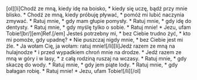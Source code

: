 [ol][li]Chodź ze mną, kiedy idę na boisko, * kiedy się uczę, bądź przy mnie blisko. * Chodź ze mną, kiedy próbuję pływać, * pomóż mi lubić naczynia zmywać. * Ratuj mnie, * gdy mam głupie pomysły. * Ratuj mnie, * gdy idę do dentysty. * Ratuj mnie, * gdy myślę tylko o sobie. * Ratuj mnie! * Jezu, ufam Tobie![br/][em]Ref.[/em] Jesteś potrzebny mi, * bez Ciebie trudno żyć, * kto mi pomoże, gdy upadnę? * Nie puszczaj nigdy mnie, * bez Ciebie jest mi źle. * Ja wołam Cię, ja wołam: ratuj mnie![/li][li]Jedź razem ze mną na hulajnodze * i przed wypadkiem chroń mnie na drodze. * Jedź razem ze mną w góry i w lasy, * z całą rodziną ruszaj na wczasy. * Ratuj mnie, * gdy skaczę do wody. * Ratuj mnie, * gdy jem piąte lody. * Ratuj mnie, * gdy bałagan robię. * Ratuj mnie! * Jezu, ufam Tobie![/li][/ol]